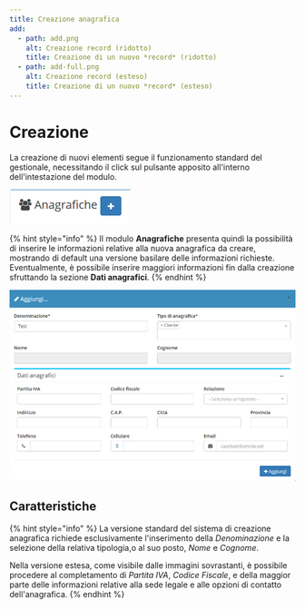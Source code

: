 ```yaml
---
title: Creazione anagrafica
add:
  - path: add.png
    alt: Creazione record (ridotto)
    title: Creazione di un nuovo *record* (ridotto)
  - path: add-full.png
    alt: Creazione record (esteso)
    title: Creazione di un nuovo *record* (esteso)
---
```


# Creazione

La creazione di nuovi elementi segue il funzionamento standard del gestionale, necessitando il click sul pulsante apposito all'interno dell'intestazione del modulo.

![Creazione anagrafica](../../../.gitbook/assets/aggiungereanagrafiche.PNG)

{% hint style="info" %}
Il modulo **Anagrafiche** presenta quindi la possibilità di inserire le informazioni relative alla nuova anagrafica da creare, mostrando di default una versione basilare delle informazioni richieste. Eventualmente, è possibile inserire maggiori informazioni fin dalla creazione sfruttando la sezione **Dati anagrafici**.
{% endhint %}

![Screenshot creazione anagrafica](../../../.gitbook/assets/add-anagrafiche.PNG)

## Caratteristiche

{% hint style="info" %}
La versione standard del sistema di creazione anagrafica richiede esclusivamente l'inserimento della _Denominazione_ e la selezione della relativa tipologia,o al suo posto, _Nome_ e _Cognome_.

Nella versione estesa, come visibile dalle immagini sovrastanti, è possibile procedere al completamento di _Partita IVA_, _Codice Fiscale_, e della maggior parte delle informazioni relative alla sede legale e alle opzioni di contatto dell'anagrafica.
{% endhint %}

